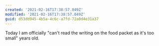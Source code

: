 ```yaml
---
created: '2021-02-16T17:38:57.049Z'
modified: '2021-02-16T17:38:57.049Z'
guid: d53dd945-4b5a-4c6c-a7fd-72a0d4e31a37
---
```

Today I am officially "can't read the writing on the food packet as it's too small" years old.
